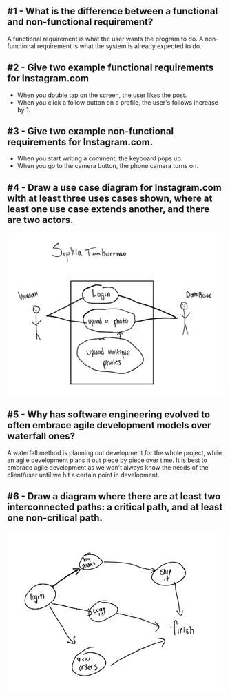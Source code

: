 ## #1 - What is the difference between a functional and non-functional requirement?
A functional requirement is what the user wants the program to do. A non-functional requirement is what the system is already expected to do. 

## #2 - Give two example functional requirements for Instagram.com
* When you double tap on the screen, the user likes the post.
* When you click a follow button on a profile, the user's follows increase by 1.

## #3 - Give two example non-functional requirements for Instagram.com.
* When you start writing a comment, the keyboard pops up.
* When you go to the camera button, the phone camera turns on.

## #4 - Draw a use case diagram for Instagram.com with at least three uses cases shown, where at least one use case extends another, and there are two actors.
![j8](j8.png)

## #5 - Why has software engineering evolved to often embrace agile development models over waterfall ones?
A waterfall method is planning out development for the whole project, while an agile development plans it out piece by piece over time. It is best to embrace agile development as we won't always know the needs of the client/user until we hit a certain point in development.

## #6 - Draw a diagram where there are at least two interconnected paths: a critical path, and at least one non-critical path.
![j8-2](j8-2.png)
